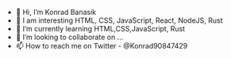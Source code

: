 - 👋 Hi, I’m Konrad Banasik
- 👀 I am interesting HTML, CSS, JavaScript, React, NodeJS, Rust
- 🌱 I’m currently learning HTML,CSS,JavaScript, Rust
- 💞️ I’m looking to collaborate on ...
- 📫 How to reach me on Twitter - @Konrad90847429

<!---
Konrad440/Konrad440 is a ✨ special ✨ repository because its `README.md` (this file) appears on your GitHub profile.
You can click the Preview link to take a look at your changes.
--->
